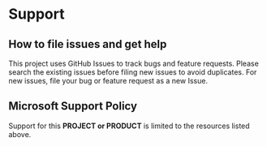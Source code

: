 # Support

## How to file issues and get help

This project uses GitHub Issues to track bugs and feature requests. Please
search the existing issues before filing new issues to avoid duplicates.  For
new issues, file your bug or feature request as a new Issue.

## Microsoft Support Policy

Support for this **PROJECT or PRODUCT** is limited to the resources listed
above.
